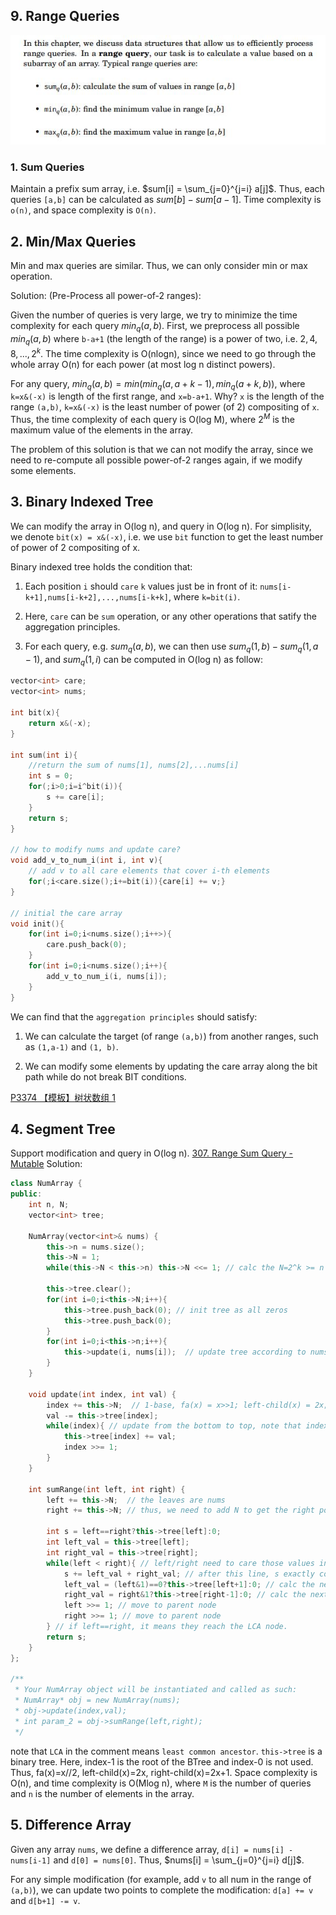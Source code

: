 ## 9. Range Queries

![](../__doc__/9_1.jpg)

### 1. Sum Queries
Maintain a prefix sum array, i.e. $sum[i] = \sum_{j=0}^{j=i} a[j]$. Thus, each queries `[a,b]` can be calculated as $sum[b] - sum[a-1]$. Time complexity is `o(n)`, and space complexity is `O(n)`.

## 2. Min/Max Queries
Min and max queries are similar. Thus, we can only consider min or max operation.

Solution: (Pre-Process all power-of-2 ranges):

Given the number of queries is very large, we try to minimize the time complexity for each query $min_q(a,b)$. First, we preprocess all possible $min_q(a,b)$ where `b-a+1` (the length of the range) is a power of two, i.e. $2, 4, 8, ..., 2^k$. The time complexity is O(nlogn), since we need to go through the whole array O(n) for each power (at most log n distinct powers).

For any query, $min_q(a,b) = min(min_q(a, a+k-1), min_q(a+k, b))$, where `k=x&(-x)` is length of the first range, and `x=b-a+1`. Why? `x` is the length of the range `(a,b)`, `k=x&(-x)` is the least number of power (of 2) compositing of `x`. Thus, the time complexity of each query is O(log M), where $2^M$ is the maximum value of the elements in the array.

The problem of this solution is that we can not modify the array, since we need to re-compute all possible power-of-2 ranges again, if we modify some elements.

## 3. Binary Indexed Tree
We can modify the array in O(log n), and query in O(log n). For simplisity, we denote `bit(x) = x&(-x)`, i.e. we use `bit` function to get the least number of power of 2 compositing of x. 

Binary indexed tree holds the condition that:
1. Each position `i` should `care` `k` values just be in front of it: `nums[i-k+1],nums[i-k+2],...,nums[i-k+k]`, where `k=bit(i)`.

2. Here, `care` can be `sum` operation, or any other operations that satify the aggregation principles.

3. For each query, e.g. $sum_q(a,b)$, we can then use $sum_q(1, b) - sum_q(1,a-1)$, and $sum_q(1, i)$ can be computed in O(log n) as follow:
```c++
vector<int> care;
vector<int> nums;

int bit(x){
    return x&(-x);
}

int sum(int i){
    //return the sum of nums[1], nums[2],...nums[i]
    int s = 0;
    for(;i>0;i=i^bit(i)){
        s += care[i];
    }
    return s;
}

// how to modify nums and update care?
void add_v_to_num_i(int i, int v){
    // add v to all care elements that cover i-th elements
    for(;i<care.size();i+=bit(i)){care[i] += v;}
}

// initial the care array
void init(){
    for(int i=0;i<nums.size();i++>){
        care.push_back(0);
    }
    for(int i=0;i<nums.size();i++){
        add_v_to_num_i(i, nums[i]);
    }
}

```

We can find that the `aggregation principles` should satisfy:

1. We can calculate the target (of range `(a,b)`) from another ranges, such as `(1,a-1)` and `(1, b)`.

2. We can modify some elements by updating the care array along the bit path while do not break BIT conditions.

[P3374 【模板】树状数组 1](https://www.luogu.com.cn/problem/P3374)

## 4. Segment Tree
Support modification and query in O(log n).
[307. Range Sum Query - Mutable](https://leetcode.com/problems/range-sum-query-mutable/description/)
Solution:
```c++
class NumArray {
public:
    int n, N;
    vector<int> tree;

    NumArray(vector<int>& nums) {
        this->n = nums.size();
        this->N = 1;
        while(this->N < this->n) this->N <<= 1; // calc the N=2^k >= n

        this->tree.clear();
        for(int i=0;i<this->N;i++){
            this->tree.push_back(0); // init tree as all zeros
            this->tree.push_back(0);
        }
        for(int i=0;i<this->n;i++){
            this->update(i, nums[i]);  // update tree according to nums
        }
    }
    
    void update(int index, int val) {
        index += this->N;  // 1-base, fa(x) = x>>1; left-child(x) = 2x; right-child(x) = 2x+1
        val -= this->tree[index];
        while(index){ // update from the bottom to top, note that index-1 is the root, index-0 is not used.
            this->tree[index] += val;
            index >>= 1;
        }
    }

    int sumRange(int left, int right) {
        left += this->N;  // the leaves are nums
        right += this->N; // thus, we need to add N to get the right position in the BTree.

        int s = left==right?this->tree[left]:0;
        int left_val = this->tree[left];
        int right_val = this->tree[right];
        while(left < right){ // left/right need to care those values in the left-child/right-child of LCA(left, right).
            s += left_val + right_val; // after this line, s exactly cover those values under left-sub-tree and right-sub-tree
            left_val = (left&1)==0?this->tree[left+1]:0; // calc the next potential range answer
            right_val = right&1?this->tree[right-1]:0; // calc the next potential range answer
            left >>= 1; // move to parent node
            right >>= 1; // move to parent node
        } // if left==right, it means they reach the LCA node.
        return s;
    }
};

/**
 * Your NumArray object will be instantiated and called as such:
 * NumArray* obj = new NumArray(nums);
 * obj->update(index,val);
 * int param_2 = obj->sumRange(left,right);
 */
```
note that `LCA` in the comment means `least common ancestor`. `this->tree` is a binary tree. Here, index-1 is the root of the BTree and index-0 is not used. Thus, fa(x)=x//2, left-child(x)=2x, right-child(x)=2x+1. Space complexity is O(n), and time complexity is O(Mlog n), where `M` is the number of queries and `n` is the number of elements in the array.

## 5. Difference Array

Given any array `nums`, we define a difference array, `d[i] = nums[i] - nums[i-1]` and `d[0] = nums[0]`. Thus, $nums[i] = \sum_{j=0}^{j=i} d[j]$. 

For any simple modification (for example, add `v` to all num in the range of `(a,b)`), we can update two points to complete the modification: `d[a] += v` and `d[b+1] -= v`.